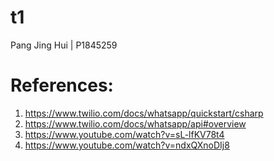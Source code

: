 # t1
Pang Jing Hui | P1845259 

# References:
1. https://www.twilio.com/docs/whatsapp/quickstart/csharp
2. https://www.twilio.com/docs/whatsapp/api#overview
3. https://www.youtube.com/watch?v=sL-lfKV78t4
4. https://www.youtube.com/watch?v=ndxQXnoDIj8
